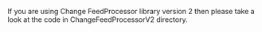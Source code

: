 If you are using Change FeedProcessor library version 2 then please take a look at the code in ChangeFeedProcessorV2 directory. 